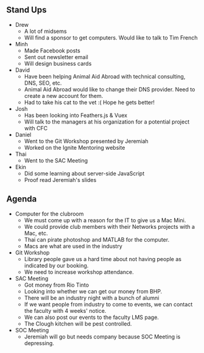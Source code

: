 ## Stand Ups
- Drew 
    - A lot of midsems
    - Will find a sponsor to get computers. Would like to talk to Tim French
- Minh
    - Made Facebook posts
    - Sent out newsletter email
    - Will design business cards
- David
    - Have been helping Animal Aid Abroad with technical consulting, DNS, SEO, etc.
    - Animal Aid Abroad would like to change their DNS provider. Need to create a new account for them.
    - Had to take his cat to the vet :( Hope he gets better!
- Josh
    - Has been looking into Feathers.js & Vuex
    - Will talk to the managers at his organization for a potential project with CFC
- Daniel
    - Went to the Git Workshop presented by Jeremiah
    - Worked on the Ignite Mentoring website
- Thai
    - Went to the SAC Meeting
- Ekin
    - Did some learning about server-side JavaScript
    - Proof read Jeremiah's slides

## Agenda
- Computer for the clubroom
    - We must come up with a reason for the IT to give us a Mac Mini.
    - We could provide club members with their Networks projects with a Mac, etc.
    - Thai can pirate photoshop and MATLAB for the computer.
    - Macs are what are used in the industry 
- Git Workshop
    - Library people gave us a hard time about not having people as indicated by our booking.
    - We need to increase workshop attendance.
- SAC Meeting
    - Got money from Rio Tinto
    - Looking into whether we can get our money from BHP.
    - There will be an industry night with a bunch of alumni
    - If we want people from industry to come to events, we can contact the faculty with 4 weeks' notice.
    - We can also post our events to the faculty LMS page.
    - The Clough kitchen will be pest controlled.
- SOC Meeting
    - Jeremiah will go but needs company because SOC Meeting is depressing.